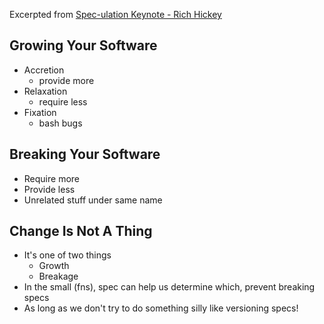 Excerpted from [Spec-ulation Keynote - Rich Hickey](https://www.youtube.com/watch?v=oyLBGkS5ICk)

## Growing Your Software

* Accretion
  * provide more
* Relaxation
  * require less
* Fixation
  * bash bugs

## Breaking Your Software

* Require more
* Provide less
* Unrelated stuff under same name

## Change Is Not A Thing

* It's one of two things
  * Growth
  * Breakage
* In the small (fns), spec can help us determine which, prevent breaking specs
* As long as we don't try to do something silly like versioning specs!

